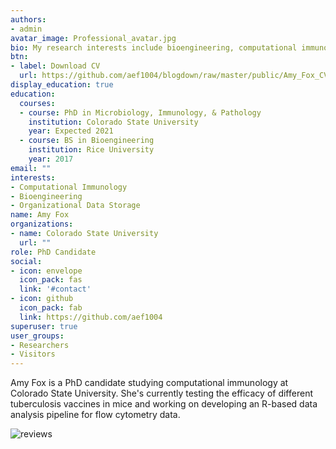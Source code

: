 ```yaml
---
authors:
- admin
avatar_image: Professional_avatar.jpg
bio: My research interests include bioengineering, computational immunology, and organizational data storage.
btn:
- label: Download CV
  url: https://github.com/aef1004/blogdown/raw/master/public/Amy_Fox_CV.pdf
display_education: true
education:
  courses:
  - course: PhD in Microbiology, Immunology, & Pathology
    institution: Colorado State University
    year: Expected 2021
  - course: BS in Bioengineering
    institution: Rice University
    year: 2017
email: ""
interests:
- Computational Immunology
- Bioengineering
- Organizational Data Storage
name: Amy Fox
organizations:
- name: Colorado State University
  url: ""
role: PhD Candidate
social:
- icon: envelope
  icon_pack: fas
  link: '#contact'
- icon: github
  icon_pack: fab
  link: https://github.com/aef1004
superuser: true
user_groups:
- Researchers
- Visitors
---
```


Amy Fox is a PhD candidate studying computational immunology at Colorado State University. She's currently testing the efficacy of different tuberculosis vaccines in mice and working on developing an R-based data analysis pipeline for flow cytometry data.

![reviews](../../img/pic_in_lab.jpg)



